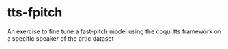 # tts-fpitch
An exercise to fine tune a fast-pitch model using the coqui tts framework on a specific speaker of the artic dataset
